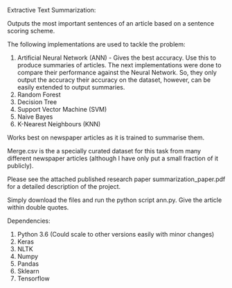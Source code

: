 Extractive Text Summarization:

Outputs the most important sentences of an article based on a sentence scoring scheme.

The following implementations are used to tackle the problem:
1) Artificial Neural Network (ANN) - Gives the best accuracy. Use this to produce summaries of articles.
The next implementations were done to compare their performance against the Neural Network. So, they only output the accuracy their accuracy on the dataset, however, can be easily extended to output summaries.
2) Random Forest
3) Decision Tree
4) Support Vector Machine (SVM)
5) Naive Bayes
6) K-Nearest Neighbours (KNN)

Works best on newspaper articles as it is trained to summarise them.

Merge.csv is the a specially curated dataset for this task from many different newspaper articles (although I have only put a small fraction of it publicly).

Please see the attached published research paper summarization_paper.pdf for a detailed description of the project.

Simply download the files and run the python script ann.py. Give the article within double quotes.

Dependencies:
1) Python 3.6 (Could scale to other versions easily with minor changes)
2) Keras
3) NLTK
4) Numpy
5) Pandas
6) Sklearn
7) Tensorflow




